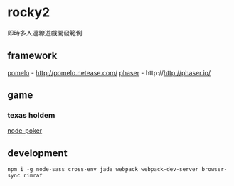 # rocky2
即時多人連線遊戲開發範例

## framework
[pomelo](https://github.com/NetEase/pomelo) - http://pomelo.netease.com/
[phaser](https://github.com/photonstorm/phaser) - http://http://phaser.io/


## game  
### texas holdem
[node-poker](https://github.com/mjhbell/node-poker)

## development
`
npm i -g node-sass cross-env jade webpack webpack-dev-server browser-sync rimraf
`
